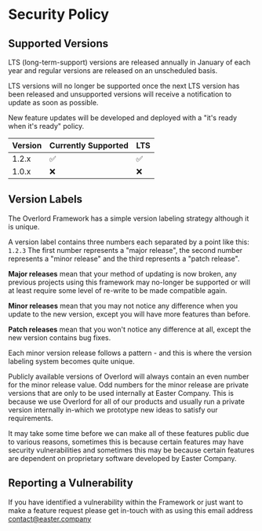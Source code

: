 # Security Policy

## Supported Versions

LTS (long-term-support) versions are released annually in January of each year and regular versions are released on an
unscheduled basis.

LTS versions will no longer be supported once the next LTS version has been released and unsupported versions will
receive a notification to update as soon as possible.

New feature updates will be developed and deployed with a "it's ready when it's ready" policy.

| Version | Currently Supported | LTS                |
| ------- | ------------------- | ------------------ |
| 1.2.x   | :white_check_mark:  | :white_check_mark: |
| 1.0.x   | :x:                 | :x:                |

## Version Labels

The Overlord Framework has a simple version labeling strategy although it is unique.

A version label contains three numbers each separated by a point like this: `1.2.3`
The first number represents a "major release", the second number represents a "minor release" and the third represents
a "patch release".

**Major releases** mean that your method of updating is now broken, any previous projects using this framework may no-longer
be supported or will at least require some level of re-write to be made compatible again.

**Minor releases** mean that you may not notice any difference when you update to the new version, except you will have
more features than before.

**Patch releases** mean that you won't notice any difference at all, except the new version contains bug fixes.

Each minor version release follows a pattern - and this is where the version labeling system becomes quite unique.

Publicly available versions of Overlord will always contain an even number for the minor release value. Odd numbers for
the minor release are private versions that are only to be used internally at Easter Company. This is because we use
Overlord for all of our products and usually run a private version internally in-which we prototype new ideas to satisfy
our requirements.

It may take some time before we can make all of these features public due to various reasons, sometimes this is because
certain features may have security vulnerabilities and sometimes this may be because certain features are dependent on
proprietary software developed by Easter Company.

## Reporting a Vulnerability

If you have identified a vulnerability within the Framework or just want to make a feature request please get in-touch
with as using this email address [contact@easter.company](mailto:contact@easter.company)

